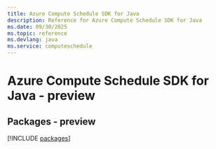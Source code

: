 ```yaml
---
title: Azure Compute Schedule SDK for Java
description: Reference for Azure Compute Schedule SDK for Java
ms.date: 09/30/2025
ms.topic: reference
ms.devlang: java
ms.service: computeschedule
---
```

# Azure Compute Schedule SDK for Java - preview
## Packages - preview
[!INCLUDE [packages](compute-schedule-index.md)]
